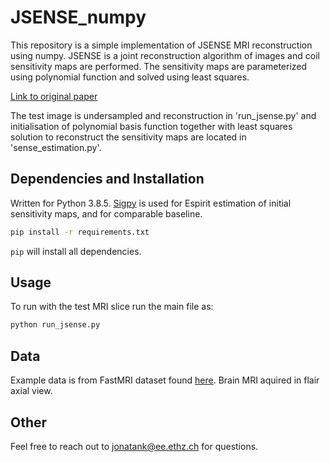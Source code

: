 # JSENSE_numpy
This repository is a simple implementation of JSENSE MRI reconstruction using numpy. JSENSE is a joint reconstruction algorithm of images and coil sensitivity maps are performed. The sensitivity maps are parameterized using polynomial function and solved using least squares. 

[Link to original paper](https://onlinelibrary.wiley.com/doi/full/10.1002/mrm.21245)

The test image is undersampled and reconstruction in 'run_jsense.py' and initialisation of polynomial basis function together with least squares solution to reconstruct the sensitivity maps are located in 'sense_estimation.py'.

## Dependencies and Installation
Written for Python 3.8.5. [Sigpy](https://sigpy.readthedocs.io/en/latest/index.html) is used for Espirit estimation of initial sensitivity maps, and for comparable baseline. 

```bash
pip install -r requirements.txt
```

`pip` will install all dependencies.

## Usage
To run with the test MRI slice run the main file as:
```bash
python run_jsense.py
```

## Data
Example data is from FastMRI dataset found [here](https://fastmri.org/). Brain MRI aquired in flair axial view.

## Other
Feel free to reach out to jonatank@ee.ethz.ch for questions.
